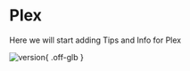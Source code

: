 # Plex

Here we will start adding Tips and Info for Plex

![version](https://img.shields.io/badge/dynamic/json?query=%24.version&url=https%3A%2F%2Fraw.githubusercontent.com%2Fhotio%2Fplex%2Frelease%2FVERSION.json&label=Latest%20Version&style=for-the-badge&color=4051B5){ .off-glb }
